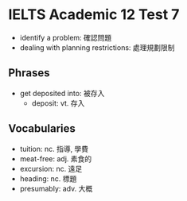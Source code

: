 # IELTS Academic 12 Test 7

- identify a problem: 確認問題
- dealing with planning restrictions: 處理規劃限制

## Phrases

- get deposited into: 被存入
  - deposit: vt. 存入

## Vocabularies

- tuition: nc. 指導, 學費
- meat-free: adj. 素食的
- excursion: nc. 遠足
- heading: nc. 標題
- presumably: adv. 大概
